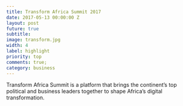 ```yaml
---
title: Transform Africa Summit 2017
date: 2017-05-13 00:00:00 Z
layout: post
future: true
subtitle: 
image: transform.jpg
width: 4
label: highlight
priority: top
comments: true;
category: business
---
```


Transform Africa Summit is a platform that brings the continent’s top political and business leaders together to shape Africa’s digital transformation.
